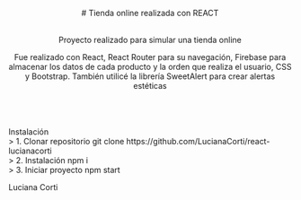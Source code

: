 <a name="readme-top"></a>
<div align="center">  
# Tienda online realizada con REACT
</div>
<br />
<div align="center">  
  <p>Proyecto realizado para simular una tienda online</p>
  <p>Fue realizado con React, React Router para su navegación, Firebase para almacenar los datos de cada producto y la orden que realiza el usuario, CSS y Bootstrap. También utilicé la librería SweetAlert para crear alertas estéticas</p>
  <a href="https://github.com/LucianaCorti" target="_blank">
  </a>
</div>
<br />
<br />
<br />
Instalación 
<br />
> 1. Clonar repositorio
git clone https://github.com/LucianaCorti/react-lucianacorti
<br />
> 2. Instalación
npm i
<br />
> 3. Iniciar proyecto
npm start
<br />

Luciana Corti

